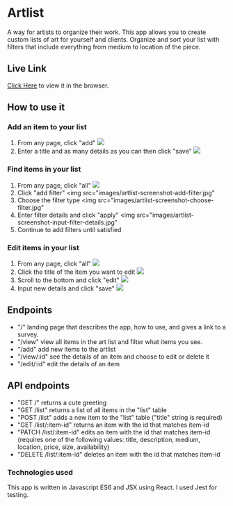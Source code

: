 # Artlist

A way for artists to organize their work.
This app allows you to create custom lists of art for yourself and clients. Organize and sort your list with filters that include everything from medium to location of the piece.

## Live Link

[Click Here](https://artlist-app.now.sh/) to view it in the browser.

## How to use it

### Add an item to your list

1. From any page, click "add" ![](./images/artlist-screenshot-add.jpg)
2. Enter a title and as many details as you can then click "save" ![](./images/artlist-screenshot-input-new.jpg)

### Find items in your list

1. From any page, click "all"
   <img src="images/artlist-screenshot-all.jpg">
2. Click "add filter"
   <img src="images/artlist-screenshot-add-filter.jpg"
3. Choose the filter type
   <img src="images/artlist-screenshot-choose-filter.jpg"
4. Enter filter details and click "apply"
   <img src="images/artlist-screenshot-input-filter-details.jpg"
5. Continue to add filters until satisfied

### Edit items in your list

1. From any page, click "all"
   ![](./images/artlist-screenshot-all.jpg)
2. Click the title of the item you want to edit
   ![](./images/artlist-screenshot-view-item.jpg)
3. Scroll to the bottom and click "edit"
   ![](./images/artlist-screenshot-edit.jpg)
4. Input new details and click "save"
   ![](./images/artlist-screenshot-input-edits.jpg)

## Endpoints

- "/" landing page that describes the app, how to use, and gives a link to a survey.
- "/view" view all items in the art list and filter what items you see.
- "/add" add new items to the artlist
- "/view/:id" see the details of an item and choose to edit or delete it
- "/edit/:id" edit the details of an item

## API endpoints

- "GET /" returns a cute greeting
- "GET /list" returns a list of all items in the "list" table
- "POST /list" adds a new item to the "list" table ("title" string is required)
- "GET /list/:item-id" returns an item with the id that matches item-id
- "PATCH /list/:item-id" edits an item with the id that matches item-id (requires one of the following values: title, description, medium, location, price, size, availability)
- "DELETE /list/:item-id" deletes an item with the id that matches item-id

### Technologies used

This app is written in Javascript ES6 and JSX using React.
I used Jest for testing.
